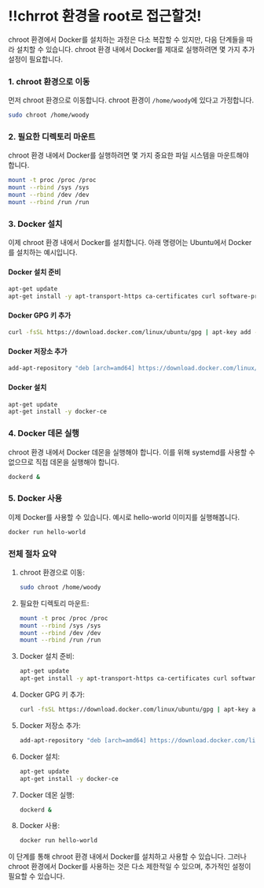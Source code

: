 # !!chrrot 환경을 root로 접근할것!


chroot 환경에서 Docker를 설치하는 과정은 다소 복잡할 수 있지만, 다음 단계들을 따라 설치할 수 있습니다. chroot 환경 내에서 Docker를 제대로 실행하려면 몇 가지 추가 설정이 필요합니다.

### 1. chroot 환경으로 이동
먼저 chroot 환경으로 이동합니다. chroot 환경이 `/home/woody`에 있다고 가정합니다.

```bash
sudo chroot /home/woody
```

### 2. 필요한 디렉토리 마운트
chroot 환경 내에서 Docker를 실행하려면 몇 가지 중요한 파일 시스템을 마운트해야 합니다.

```bash
mount -t proc /proc /proc
mount --rbind /sys /sys
mount --rbind /dev /dev
mount --rbind /run /run
```

### 3. Docker 설치
이제 chroot 환경 내에서 Docker를 설치합니다. 아래 명령어는 Ubuntu에서 Docker를 설치하는 예시입니다.

#### Docker 설치 준비
```bash
apt-get update
apt-get install -y apt-transport-https ca-certificates curl software-properties-common
```

#### Docker GPG 키 추가
```bash
curl -fsSL https://download.docker.com/linux/ubuntu/gpg | apt-key add -
```

#### Docker 저장소 추가
```bash
add-apt-repository "deb [arch=amd64] https://download.docker.com/linux/ubuntu $(lsb_release -cs) stable"
```

#### Docker 설치
```bash
apt-get update
apt-get install -y docker-ce
```

### 4. Docker 데몬 실행
chroot 환경 내에서 Docker 데몬을 실행해야 합니다. 이를 위해 systemd를 사용할 수 없으므로 직접 데몬을 실행해야 합니다.

```bash
dockerd &
```

### 5. Docker 사용
이제 Docker를 사용할 수 있습니다. 예시로 hello-world 이미지를 실행해봅니다.

```bash
docker run hello-world
```

### 전체 절차 요약

1. chroot 환경으로 이동:
   ```bash
   sudo chroot /home/woody
   ```

2. 필요한 디렉토리 마운트:
   ```bash
   mount -t proc /proc /proc
   mount --rbind /sys /sys
   mount --rbind /dev /dev
   mount --rbind /run /run
   ```

3. Docker 설치 준비:
   ```bash
   apt-get update
   apt-get install -y apt-transport-https ca-certificates curl software-properties-common
   ```

4. Docker GPG 키 추가:
   ```bash
   curl -fsSL https://download.docker.com/linux/ubuntu/gpg | apt-key add -
   ```

5. Docker 저장소 추가:
   ```bash
   add-apt-repository "deb [arch=amd64] https://download.docker.com/linux/ubuntu $(lsb_release -cs) stable"
   ```

6. Docker 설치:
   ```bash
   apt-get update
   apt-get install -y docker-ce
   ```

7. Docker 데몬 실행:
   ```bash
   dockerd &
   ```

8. Docker 사용:
   ```bash
   docker run hello-world
   ```

이 단계를 통해 chroot 환경 내에서 Docker를 설치하고 사용할 수 있습니다. 그러나 chroot 환경에서 Docker를 사용하는 것은 다소 제한적일 수 있으며, 추가적인 설정이 필요할 수 있습니다.
